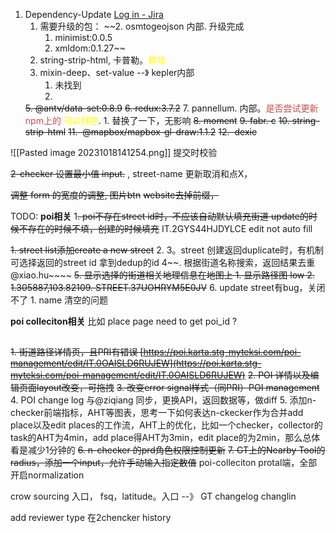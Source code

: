1. Dependency-Update  [Log in - Jira](https://jira.grab.com/browse/IS-72403)
	1. 需要升级的包：
	~~2. osmtogeojson 内部. 升级完成
		1. minimist:0.0.5
		2. xmldom:0.1.27~~
	3. string-strip-html, 卡普勒。<font color="#ffff00">移除</font>
	4. mixin-deep、set-value --》 kepler内部
		1. 未找到
		2. 
	~~5. @antv/data-set:0.8.9~~
	~~6. redux:3.7.2~~
	7. pannellum.   内部。<font color="#c0504d">是否尝试更新npm上的</font>  <font color="#ffff00"> 可以移除</font>. 
		1. 替换了一下，无影响
	~~8. moment~~
	~~9. fabr. c~~
	~~10. string-strip-html~~
	~~11.  @mapbox/mapbox-gl-draw:1.1.2~~
	~~12.  dexie~~



![[Pasted image 20231018141254.png]]  提交时校验


~~2-checker  设置最小值 input.~~ , street-name 更新取消和点X，

 ~~调整 form 的宽度的调整,  图片btn~~
 ~~website去掉前缀，~~


TODO:
	**poi相关**
1~~. poi不存在street id时，不应该自动默认填充街道  update的时候不存在的时候不填，创建的时候填充~~
	IT.2GYS44HJDYLCE edit not auto fill
	
~~1. street list添加create a new street~~
2. 
 3。street 创建返回duplicate时，有机制可选择返回的street id
	 拿到dedup的id
4~~. 根据街道名称搜索，返回结果去重 @xiao.hu~~~~ 
~~5. 显示选择的街道相关地理信息在地图上
	1. 显示路径图 low
	2. 1.305887,103.82109.  STREET.37UOHRYM5E0JV~~
6. update street有bug，关闭不了
	1. name 清空的问题


**poi colleciton相关**
	比如  place page need to get poi_id ?
## 



~~1. 街道路径详情页，且PRI有错误 [https://poi.karta.stg-myteksi.com/poi-management/edit/IT.0OAISLD6RUJEW](https://poi.karta.stg-myteksi.com/poi-management/edit/IT.0OAISLD6RUJEW)~~
~~2. POI 详情以及编辑页面layout改变，可拖拽~~
~~3. 改变error signal样式（同PRI）POI management~~
4. POI change log 与@ziqiang 同步，更换API，返回数据等，做diff
5. 添加n-checker前端指标，AHT等图表，思考一下如何表达n-ckecker作为合并add place以及edit places的工作流，AHT上的优化，比如一个checker，collector的task的AHT为4min，add place得AHT为3min，edit place的为2min，那么总体看是减少1分钟的
~~6. n-checker 的prd角色权限控制更新~~
~~7. GT上的Nearby Tool的radius，添加一个input，允许手动输入指定数值~~
poi-colleciton protal端，全部开启normalization



crow sourcing 入口， fsq，latitude。入口 --》 GT
changelog    changlin

add reviewer type  在2chencker history